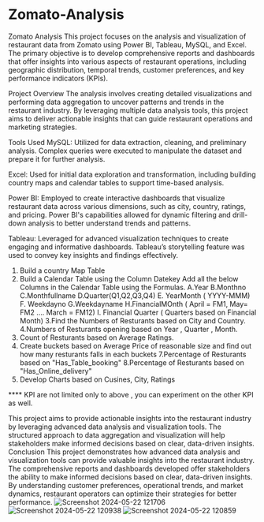 # Zomato-Analysis
Zomato Analysis
This project focuses on the analysis and visualization of restaurant data from Zomato using Power BI, Tableau, MySQL, and Excel. The primary objective is to develop comprehensive reports and dashboards that offer insights into various aspects of restaurant operations, including geographic distribution, temporal trends, customer preferences, and key performance indicators (KPIs).

Project Overview
The analysis involves creating detailed visualizations and performing data aggregation to uncover patterns and trends in the restaurant industry. By leveraging multiple data analysis tools, this project aims to deliver actionable insights that can guide restaurant operations and marketing strategies.

Tools Used
MySQL: Utilized for data extraction, cleaning, and preliminary analysis. Complex queries were executed to manipulate the dataset and prepare it for further analysis.

Excel: Used for initial data exploration and transformation, including building country maps and calendar tables to support time-based analysis.

Power BI: Employed to create interactive dashboards that visualize restaurant data across various dimensions, such as city, country, ratings, and pricing. Power BI's capabilities allowed for dynamic filtering and drill-down analysis to better understand trends and patterns.

Tableau: Leveraged for advanced visualization techniques to create engaging and informative dashboards. Tableau’s storytelling feature was used to convey key insights and findings effectively.
1. Build a country Map Table
2. Build a Calendar Table using the Column Datekey
  Add all the below Columns in the Calendar Table using the Formulas.
   A.Year
   B.Monthno
   C.Monthfullname
   D.Quarter(Q1,Q2,Q3,Q4)
   E. YearMonth ( YYYY-MMM)
   F. Weekdayno
   G.Weekdayname
   H.FinancialMOnth ( April = FM1, May= FM2  …. March = FM12)
   I. Financial Quarter ( Quarters based on Financial Month)
3.Find the Numbers of Resturants based on City and Country.
4.Numbers of Resturants opening based on Year , Quarter , Month.
5. Count of Resturants based on Average Ratings.
6. Create buckets based on Average Price of reasonable size and find out how many resturants falls in each buckets
7.Percentage of Resturants based on "Has_Table_booking"
8.Percentage of Resturants based on "Has_Online_delivery"
9. Develop Charts based on Cusines, City, Ratings

**** KPI are not limited only to above , you can experiment on the other KPI as well.

This project aims to provide actionable insights into the restaurant industry by leveraging advanced data analysis and visualization tools. The structured approach to data aggregation and visualization will help stakeholders make informed decisions based on clear, data-driven insights.
Conclusion
This project demonstrates how advanced data analysis and visualization tools can provide valuable insights into the restaurant industry. The comprehensive reports and dashboards developed offer stakeholders the ability to make informed decisions based on clear, data-driven insights. By understanding customer preferences, operational trends, and market dynamics, restaurant operators can optimize their strategies for better performance.
![Screenshot 2024-05-22 121706](https://github.com/user-attachments/assets/3e3f5df7-4e6d-4903-97ba-38df0ebb00a3)
![Screenshot 2024-05-22 120938](https://github.com/user-attachments/assets/022a725c-c18e-4cc9-b7e0-c590a54862b9)
![Screenshot 2024-05-22 120859](https://github.com/user-attachments/assets/dddd63e0-d5bf-4209-b7ba-1c3b0846d630)






